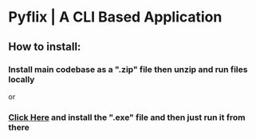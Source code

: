 # **Pyflix** | A CLI Based Application

## How to install:
### Install main codebase as a ".zip" file then unzip and run files locally

or

### [__Click Here__]("https://github.com/Gusic06/pyflix-executable") and install the ".exe" file and then just run it from there
